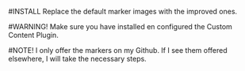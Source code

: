 #INSTALL
Replace the default marker images with the improved ones.

#WARNING!
Make sure you have installed en configured the Custom Content Plugin.

#NOTE!
I only offer the markers on my Github.
If I see them offered elsewhere, I will take the necessary steps.
